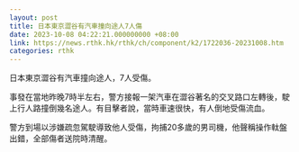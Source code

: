 ```yaml
---
layout: post
title: 日本東京澀谷有汽車撞向途人7人傷
date: 2023-10-08 04:22:21.000000000 +08:00
link: https://news.rthk.hk/rthk/ch/component/k2/1722036-20231008.htm
categories: rthk
---
```


日本東京澀谷有汽車撞向途人，7人受傷。

事發在當地昨晚7時半左右，警方接報一架汽車在澀谷著名的交叉路口左轉後，駛上行人路撞倒幾名途人。有目擊者說，當時車速很快，有人倒地受傷流血。

警方到場以涉嫌疏忽駕駛導致他人受傷，拘捕20多歲的男司機，他聲稱操作軚盤出錯，全部傷者送院時清醒。
